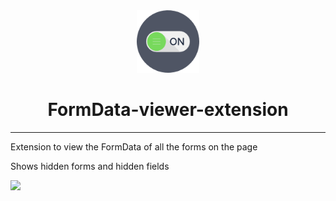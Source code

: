 <center>
<img src="icons/icon-switch-128.png" width="100"/>
<h1>FormData-viewer-extension</h1>
</center>

---

Extension to view the FormData of all the forms on the page

Shows hidden forms and hidden fields

[![](https://res.cloudinary.com/time2hack/image/upload/q_auto:good/web-store-button.png)](https://chrome.google.com/webstore/detail/formdata-viewer/mnjfjpoendmmboclknfcllimnneeiflg?hl=en)
